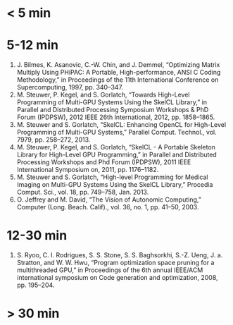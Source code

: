 # < 5 min

# 5-12 min

1. J. Bilmes, K. Asanovic, C.-W. Chin, and J. Demmel, “Optimizing
   Matrix Multiply Using PHiPAC: A Portable, High-performance, ANSI C
   Coding Methodology,” in Proceedings of the 11th International
   Conference on Supercomputing, 1997, pp. 340–347.
1. M. Steuwer, P. Kegel, and S. Gorlatch, “Towards High-Level
   Programming of Multi-GPU Systems Using the SkelCL Library,” in
   Parallel and Distributed Processing Symposium Workshops & PhD Forum
   (IPDPSW), 2012 IEEE 26th International, 2012, pp. 1858–1865.
1. M. Steuwer and S. Gorlatch, “SkelCL: Enhancing OpenCL for
   High-Level Programming of Multi-GPU Systems,” Parallel
   Comput. Technol., vol. 7979, pp. 258–272, 2013.
1. M. Steuwer, P. Kegel, and S. Gorlatch, “SkelCL - A Portable
   Skeleton Library for High-Level GPU Programming,” in Parallel and
   Distributed Processing Workshops and Phd Forum (IPDPSW), 2011 IEEE
   International Symposium on, 2011, pp. 1176–1182.
1. M. Steuwer and S. Gorlatch, “High-level Programming for Medical
   Imaging on Multi-GPU Systems Using the SkelCL Library,” Procedia
   Comput. Sci., vol. 18, pp. 749–758, Jan. 2013.
1. O. Jeffrey and M. David, “The Vision of Autonomic Computing,”
   Computer (Long. Beach. Calif)., vol. 36, no. 1, pp. 41–50, 2003.

# 12-30 min

1. S. Ryoo, C. I. Rodrigues, S. S. Stone, S. S. Baghsorkhi,
   S.-Z. Ueng, J. a. Stratton, and W. W. Hwu, “Program optimization
   space pruning for a multithreaded GPU,” in Proceedings of the 6th
   annual IEEE/ACM international symposium on Code generation and
   optimization, 2008, pp. 195–204.

# > 30 min

